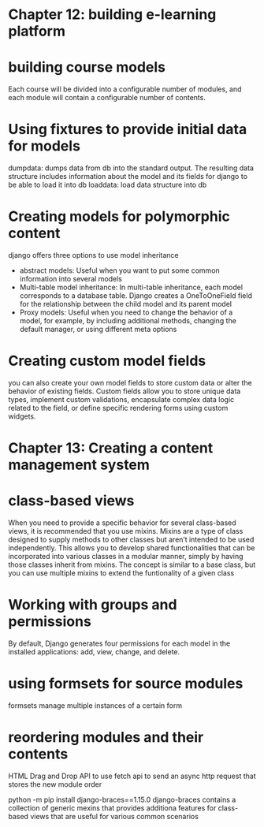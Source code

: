 
# Chapter 12: building e-learning platform

# building course models
Each course will be divided into a configurable number of modules, and each module will contain a configurable number of contents.

# Using fixtures to provide initial data for models

dumpdata: dumps data from db into the standard output. The resulting data structure includes information about the model and its fields for django to be able to load it into db
loaddata: load data structure into db

# Creating models for polymorphic content
django offers three options to use model inheritance
- abstract models: Useful when you want to put some common information into several models
- Multi-table model inheritance: In multi-table inheritance, each model corresponds to a database table. Django creates a OneToOneField field for the relationship between the child model and its parent model
- Proxy models: Useful when you need to change the behavior of a model, for example, by including additional methods, changing the default manager, or using different meta options

# Creating custom model fields
you can also create your own model fields to store custom data or alter the behavior of existing
fields. Custom fields allow you to store unique data types, implement custom validations, encapsulate
complex data logic related to the field, or define specific rendering forms using custom widgets.

# Chapter 13: Creating a content management system

# class-based views
When you need to provide a specific behavior for several class-based views, it is recommended that you use mixins.
Mixins are a type of class designed to supply methods to other classes but aren’t intended to be used independently. This allows you to develop shared functionalities that can be incorporated into various classes in a modular manner, simply by having those classes inherit from mixins. 
The concept is similar to a base class, but you can use multiple mixins to extend the funtionality of a given class

# Working with groups and permissions
By default, Django generates four permissions for each model in the installed applications: add, view, change, and delete.

# using formsets for source modules
formsets manage multiple instances of a certain form

# reordering modules and their contents
HTML Drag and Drop API to use fetch api to send an async http request that stores the new module order

python -m pip install django-braces==1.15.0
django-braces contains a collection of generic mexins that provides additiona features for class-based views that are useful for various common scenarios


